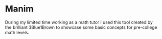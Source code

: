 # Manim
During my limited time working as a math tutor I used this tool created by the brilliant 3Blue1Brown to showcase some basic concepts for pre-college math levels.
